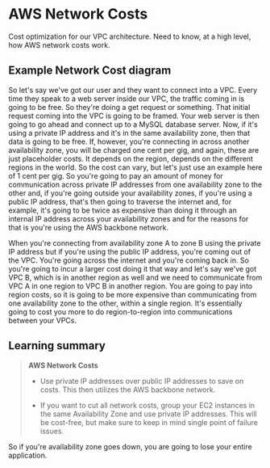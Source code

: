 # AWS Network Costs

Cost optimization for our VPC architecture. Need to know, at a high level, how AWS network costs work.

## Example Network Cost diagram

So let's say we've got our user and they want to connect into a VPC. Every time they speak to a web server inside our VPC, the traffic coming in is going to be free. So they're doing a get request or something. That initial request coming into the VPC is going to be framed. Your web server is then going to go ahead and connect up to a MySQL database server. Now, if it's using a private IP address and it's in the same availability zone, then that data is going to be free. If, however, you're connecting in across another availability zone, you will be charged one cent per gig, and again, these are just placeholder costs. It depends on the region, depends on the different regions in the world. So the cost can vary, but let's just use an example here of 1 cent per gig. So you're going to pay an amount of money for communication across private IP addresses from one availability zone to the other and, if you're going outside your availability zones, if you're using a public IP address, that's then going to traverse the internet and, for example, it's going to be twice as expensive than doing it through an internal IP address across your availability zones and for the reasons for that is you're using the AWS backbone network.

When you're connecting from availability zone A to zone B using the private IP address but if you're using the public IP address, you're coming out of the VPC. You're going across the internet and you're coming back in. So you're going to incur a larger cost doing it that way and let's say we've got VPC B, which is in another region as well and we need to communicate from VPC A in one region to VPC B in another region. You are going to pay into region costs, so it is going to be more expensive than communicating from one availability zone to the other, within a single region. It's essentially going to cost you more to do region-to-region into communications between your VPCs.

## Learning summary

> **AWS Network Costs**
>
> * Use private IP addresses over public IP addresses to save on costs. This then utilizes the AWS backbone network.
>
> * If you want to cut all network costs, group your EC2 instances in the same Availability Zone and use private IP addresses. This will be cost-free, but make sure to keep in mind single point of failure issues.

So if you're availability zone goes down, you are going to lose your entire application.

